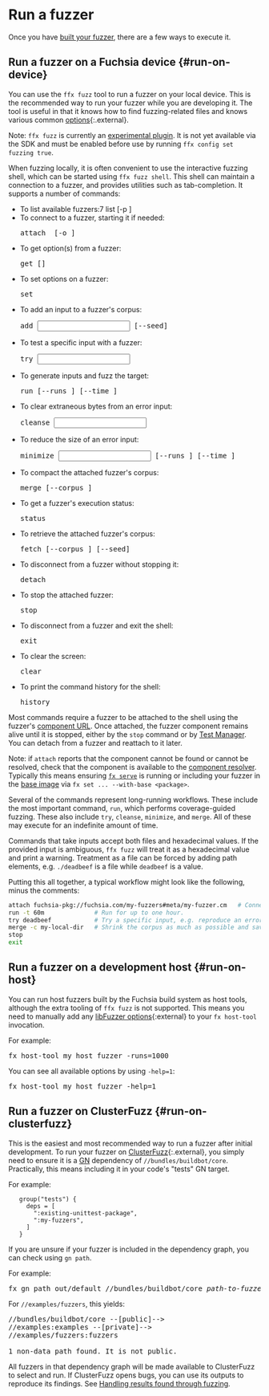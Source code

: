 # Run a fuzzer

Once you have [built your fuzzer](build-a-fuzzer.md#fx-set), there are a few ways to execute it.

## Run a fuzzer on a Fuchsia device {#run-on-device}

You can use the `ffx fuzz` tool to run a fuzzer on your local device. This is the recommended way to
run your fuzzer while you are developing it. The tool is useful in that it knows how to find
fuzzing-related files and knows various common [options][options]{:.external}.

Note: `ffx fuzz` is currently an [experimental plugin][experimental_plugin]. It is not yet available
via the SDK and must be enabled before use by running `ffx config set fuzzing true`.

When fuzzing locally, it is often convenient to use the interactive fuzzing shell, which can be
started using `ffx fuzz shell`. This shell can maintain a connection to a fuzzer, and provides
utilities such as tab-completion. It supports a number of commands:

* To list available fuzzers:7
  list [-p <pattern>]
  </pre>
* To connect to a fuzzer, starting it if needed:
  <pre class="devsite-terminal">
  attach <url> [-o <output>]
  </pre>
* To get option(s) from a fuzzer:
  <pre class="devsite-terminal">
  get [<name>]
  </pre>
* To set options on a fuzzer:
  <pre class="devsite-terminal">
  set <name> <value>
  </pre>
* To add an input to a fuzzer's corpus:
  <pre class="devsite-terminal">
  add <input> [--seed]
  </pre>
* To test a specific input with a fuzzer:
  <pre class="devsite-terminal">
  try <input>
  </pre>
* To generate inputs and fuzz the target:
  <pre class="devsite-terminal">
  run [--runs <runs>] [--time <time>]
  </pre>
* To clear extraneous bytes from an error input:
  <pre class="devsite-terminal">
  cleanse <input>
  </pre>
* To reduce the size of an error input:
  <pre class="devsite-terminal">
  minimize <input> [--runs <runs>] [--time <time>]
  </pre>
* To compact the attached fuzzer's corpus:
  <pre class="devsite-terminal">
  merge [--corpus <corpus>]
  </pre>
* To get a fuzzer's execution status:
  <pre class="devsite-terminal">
  status
  </pre>
* To retrieve the attached fuzzer's corpus:
  <pre class="devsite-terminal">
  fetch [--corpus <corpus>] [--seed]
  </pre>
* To disconnect from a fuzzer without stopping it:
  <pre class="devsite-terminal">
  detach
  </pre>
* To stop the attached fuzzer:
  <pre class="devsite-terminal">
  stop
  </pre>
* To disconnect from a fuzzer and exit the shell:
  <pre class="devsite-terminal">
  exit
  </pre>
* To clear the screen:
  <pre class="devsite-terminal">
  clear
  </pre>
* To print the command history for the shell:
  <pre class="devsite-terminal">
  history
  </pre>

Most commands require a fuzzer to be attached to the shell using the fuzzer's
[component URL][glossary.component_url]. Once attached, the fuzzer component remains alive until it
is stopped, either by the `stop` command or by [Test Manager][test_manager]. You can detach from a
fuzzer and reattach to it later.

Note: if `attach` reports that the component cannot be found or cannot be resolved, check that the
component is available to the [component resolver][component-resolvers]. Typically this means
ensuring [`fx serve`][fx-serve] is running or including your fuzzer in the
[base image][package-deployment-options] via `fx set ... --with-base <package>`.

Several of the commands represent long-running workflows. These include the most important command,
`run`, which performs coverage-guided fuzzing. These also include `try`, `cleanse`, `minimize`, and
`merge`.  All of these may execute for an indefinite amount of time.

Commands that take inputs accept both files and hexadecimal values. If the provided input is
ambiguous, `ffx fuzz` will treat it as a hexadecimal value and print a warning. Treatment as a file
can be forced by adding path elements, e.g. `./deadbeef` is a file while `deadbeef` is a value.

Putting this all together, a typical workflow might look like the following, minus the comments:

```sh
attach fuchsia-pkg://fuchsia.com/my-fuzzers#meta/my-fuzzer.cm   # Connect to the fuzzer.
run -t 60m              # Run for up to one hour.
try deadbeef            # Try a specific input, e.g. reproduce an error found by the step above.
merge -c my-local-dir   # Shrink the corpus as much as possible and save it.
stop
exit
```

## Run a fuzzer on a development host {#run-on-host}

You can run host fuzzers built by the Fuchsia build system as host tools, although the extra tooling
of `ffx fuzz` is not supported.  This means you need to manually add any
[libFuzzer options][options]{:external} to your `fx host-tool` invocation.

For example:

<pre class="devsite-terminal">
fx host-tool my_host_fuzzer -runs=1000
</pre>

You can see all available options by using `-help=1`:

<pre class="devsite-terminal">
fx host-tool my_host_fuzzer -help=1
</pre>

## Run a fuzzer on ClusterFuzz {#run-on-clusterfuzz}

This is the easiest and most recommended way to run a fuzzer after initial development. To run your
fuzzer on [ClusterFuzz][clusterfuzz]{:.external}, you simply need to ensure it is a [GN][fuchsia-gn]
dependency of `//bundles/buildbot/core`. Practically, this means including it in your code's "tests"
GN target.

For example:

```
   group("tests") {
     deps = [
       ":existing-unittest-package",
       ":my-fuzzers",
     ]
   }
```

If you are unsure if your fuzzer is included in the dependency graph, you can check using `gn path`.

For example:

<pre class="devsite-terminal">
fx gn path out/default //bundles/buildbot/core <var>path-to-fuzzer</var>
</pre>

For `//examples/fuzzers`, this yields:

<pre>
//bundles/buildbot/core --[public]-->
//examples:examples --[private]-->
//examples/fuzzers:fuzzers

1 non-data path found. It is not public.
</pre>

All fuzzers in that dependency graph will be made available to ClusterFuzz to select and run. If
ClusterFuzz opens bugs, you can use its outputs to reproduce its findings.
See [Handling results found through fuzzing](handle-results.md#clusterfuzz-bugs).

[component-resolvers]: /concepts/components/v2/capabilities/resolvers.md
[clusterfuzz]: https://google.github.io/clusterfuzz/
[experimental_plugin]: /development/tools/ffx/development/plugin-experimental.md
[fuchsia-gn]: /development/build/build_system/intro.md
[fx-serve]: /tools/devshell/serve
[glossary.component_url]: /glossary/README.md#component_url
[options]: https://llvm.org/docs/LibFuzzer.html#options
[package-deployment-options]: /development/build/fx.md#package_deployment_options
[test_manager]: /development/testing/components/test_runner_framework.md#the_test_manager

